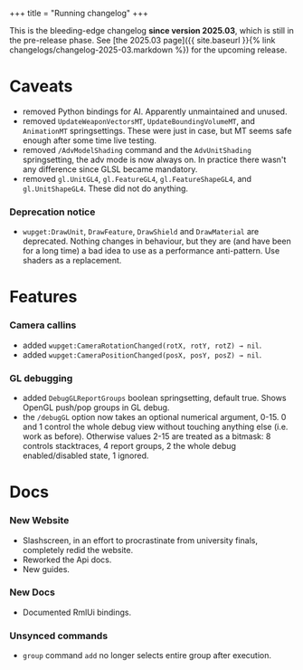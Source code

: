 +++
title = "Running changelog"
+++

This is the bleeding-edge changelog **since version 2025.03**, which is still in the pre-release phase.
See [the 2025.03 page]({{ site.baseurl }}{% link changelogs/changelog-2025-03.markdown %}) for the upcoming release.

# Caveats

- removed Python bindings for AI. Apparently unmaintained and unused.
- removed `UpdateWeaponVectorsMT`, `UpdateBoundingVolumeMT`, and `AnimationMT` springsettings. These were just in case, but MT seems safe enough after some time live testing.
- removed `/AdvModelShading` command and the `AdvUnitShading` springsetting, the adv mode is now always on. In practice there wasn't any difference since GLSL became mandatory.
- removed `gl.UnitGL4`, `gl.FeatureGL4`, `gl.FeatureShapeGL4`, and `gl.UnitShapeGL4`. These did not do anything.

### Deprecation notice

- `wupget:DrawUnit`, `DrawFeature`, `DrawShield` and `DrawMaterial` are deprecated.
  Nothing changes in behaviour, but they are (and have been for a long time) a bad idea to use as a performance anti-pattern.
  Use shaders as a replacement.

# Features

### Camera callins

- added `wupget:CameraRotationChanged(rotX, rotY, rotZ) → nil`.
- added `wupget:CameraPositionChanged(posX, posY, posZ) → nil`.

### GL debugging

- added `DebugGLReportGroups` boolean springsetting, default true. Shows OpenGL push/pop groups in GL debug.
- the `/debugGL` option now takes an optional numerical argument, 0-15.
  0 and 1 control the whole debug view without touching anything else (i.e. work as before).
  Otherwise values 2-15 are treated as a bitmask: 8 controls stacktraces, 4 report groups, 2 the whole debug enabled/disabled state, 1 ignored.

# Docs

### New Website

- Slashscreen, in an effort to procrastinate from university finals, completely redid the website.
- Reworked the Api docs.
- New guides.

### New Docs

- Documented RmlUi bindings.

### Unsynced commands

- `group` command `add` no longer selects entire group after execution.
